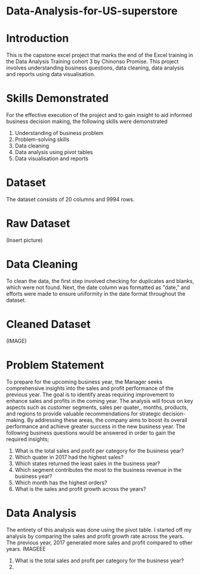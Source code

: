 # Data-Analysis-for-US-superstore
# Introduction
This is the capstone excel project that marks the end of the Excel training in the Data Analysis Training cohort 3 by Chinonso Promise. This project involves understanding business questions, data cleaning, data analysis and reports using data visualisation.

# Skills Demonstrated
For the effective execution of the project and to gain insight to aid informed business decision making, the following skills were demonstrated
1.	Understanding of business problem
2.	Problem-solving skills
3.	Data cleaning
4.	Data analysis using pivot tables
5.	Data visualisation and reports
   
# Dataset
The dataset consists of 20 columns and 9994 rows. 

# Raw Dataset
(Insert picture)

# Data Cleaning
To clean the data, the first step involved checking for duplicates and blanks, which were not found. Next, the date column was formatted as "date," and efforts were made to ensure uniformity in the date format throughout the dataset. 

# Cleaned Dataset
(IMAGE)

# Problem Statement
To prepare for the upcoming business year, the Manager seeks comprehensive insights into the sales and profit performance of the previous year. The goal is to identify areas requiring improvement to enhance sales and profits in the coming year. The analysis will focus on key aspects such as customer segments, sales per quater,, months, products, and regions to provide valuable recommendations for strategic decision-making. By addressing these areas, the company aims to boost its overall performance and achieve greater success in the new business year.
The following business questions would be answered in order to gain the required insights;

1. What is the total sales and profit per category for the business year?
2. Which quater in 2017 had the highest sales?
3. Which states returned the least sales in the business year?
4. Which segment contributes the most to the business revenue in the business year?
5. Which month has the highest orders?
6. What is the sales and profit growth across the years?

# Data Analysis
The entirety of this analysis was done using the pivot table.
I started off my analysis by comparing the sales and profit growth rate across the years. The previous year, 2017 generated more sales and profit compared to other years. 
IMAGEEE 

1. What is the total sales and profit per category for the business year?
2. 

  
